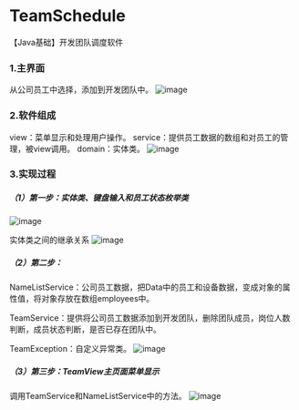 # TeamSchedule
【Java基础】开发团队调度软件
### 1.主界面
从公司员工中选择，添加到开发团队中。
![image](https://img2022.cnblogs.com/blog/1986560/202210/1986560-20221026083654866-1401979106.png)

### 2.软件组成
view：菜单显示和处理用户操作。
service：提供员工数据的数组和对员工的管理，被view调用。
domain：实体类。
![image](https://img2022.cnblogs.com/blog/1986560/202210/1986560-20221026084101099-1824571184.png)

### 3.实现过程
##### （1）第一步：实体类、键盘输入和员工状态枚举类
![image](https://img2022.cnblogs.com/blog/1986560/202210/1986560-20221026084958321-309321166.png)

实体类之间的继承关系
![image](https://img2022.cnblogs.com/blog/1986560/202210/1986560-20221026084801386-1828444633.png)

##### （2）第二步：
NameListService：公司员工数据，把Data中的员工和设备数据，变成对象的属性值，将对象存放在数组employees中。

TeamService：提供将公司员工数据添加到开发团队，删除团队成员，岗位人数判断，成员状态判断，是否已存在团队中。

TeamException：自定义异常类。
![image](https://img2022.cnblogs.com/blog/1986560/202210/1986560-20221026094514377-685227303.png)

##### （3）第三步：TeamView主页面菜单显示
调用TeamService和NameListService中的方法。
![image](https://img2022.cnblogs.com/blog/1986560/202210/1986560-20221026095149215-1452522873.png)

